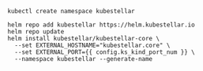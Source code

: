 <!--install-helm-start-->
```shell hl_lines="6"
kubectl create namespace kubestellar  

helm repo add kubestellar https://helm.kubestellar.io
helm repo update
helm install kubestellar/kubestellar-core \
  --set EXTERNAL_HOSTNAME="kubestellar.core" \
  --set EXTERNAL_PORT={{ config.ks_kind_port_num }} \
  --namespace kubestellar --generate-name
```
<!--install-helm-end-->